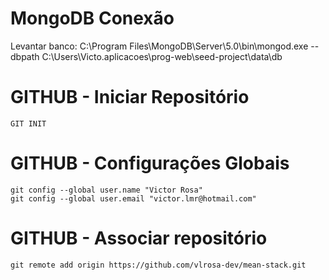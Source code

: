 
# MongoDB Conexão
Levantar banco: 
    C:\Program Files\MongoDB\Server\5.0\bin\mongod.exe
    --dbpath
    C:\Users\Victo\.aplicacoes\prog-web\seed-project\data\db

# GITHUB - Iniciar Repositório
    GIT INIT

# GITHUB - Configurações Globais
    git config --global user.name "Victor Rosa"
    git config --global user.email "victor.lmr@hotmail.com"

# GITHUB - Associar repositório
    git remote add origin https://github.com/vlrosa-dev/mean-stack.git

